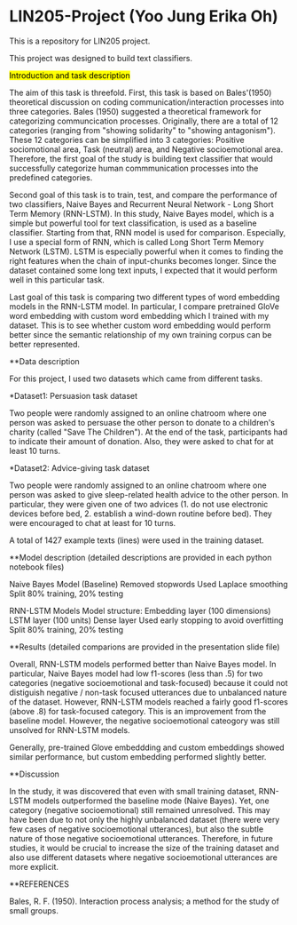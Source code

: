 # LIN205-Project (Yoo Jung Erika Oh)
This is a repository for LIN205 project.

This project was designed to build text classifiers.

<mark>Introduction and task description</mark>

The aim of this task is threefold.
First, this task is based on Bales'(1950) theoretical discussion on coding communication/interaction processes into three categories. Bales (1950) suggested a theoretical framework for categorizing communcication processes. Originally, there are a total of 12 categories (ranging from "showing solidarity" to "showing antagonism"). These 12 categories can be simplified into 3 categories: Positive sociomotional area, Task (neutral) area, and Negative socioemotional area. Therefore, the first goal of the study is building text classifier that would successfully categorize human commmunication processes into the predefined categories.

Second goal of this task is to train, test, and compare the performance of two classifiers, Naive Bayes and Recurrent Neural Network - Long Short Term Memory (RNN-LSTM). In this study, Naive Bayes model, which is a simple but powerful tool for text classification, is used as a baseline classifier. Starting from that, RNN model is used for comparison. Especially, I use a special form of RNN, which is called Long Short Term Memory Network (LSTM). LSTM is especially powerful when it comes to finding the right features when the chain of input-chunks becomes longer. Since the dataset contained some long text inputs, I expected that it would perform well in this particular task.

Last goal of this task is comparing two different types of word embedding models in the RNN-LSTM model. In particular, I compare pretrained GloVe word embedding with custom word embedding which I trained with my dataset. This is to see whether custom word embedding would perform better since the semantic relationship of my own training corpus can be better represented.

**Data description

For this project, I used two datasets which came from different tasks.

*Dataset1: Persuasion task dataset

Two people were randomly assigned to an online chatroom where one person was asked to persuase the other person to donate to a children's charity (called "Save The Children"). At the end of the task, participants had to indicate their amount of donation. Also, they were asked to chat for at least 10 turns.

*Dataset2: Advice-giving task dataset

Two people were randomly assigned to an online chatroom where one person was asked to give sleep-related health advice to the other person. In particular, they were given one of two advices (1. do not use electronic devices before bed, 2. establish a wind-down routine before bed). They were encouraged to chat at least for 10 turns.

A total of 1427 example texts (lines) were used in the training dataset.

**Model description (detailed descriptions are provided in each python notebook files)

Naive Bayes Model (Baseline)
Removed stopwords
Used Laplace smoothing
Split 80% training, 20% testing 

RNN-LSTM Models
Model structure:
Embedding layer (100 dimensions)
LSTM layer (100 units)
Dense layer
Used early stopping to avoid overfitting
Split 80% training, 20% testing

**Results (detailed comparions are provided in the presentation slide file)

Overall, RNN-LSTM models performed better than Naive Bayes model. In particular, Naive Bayes model had low f1-scores (less than .5) for two categories (negative socioemotional and task-focused) because it could not distiguish negative / non-task focused utterances due to unbalanced nature of the dataset. However, RNN-LSTM models reached a fairly good f1-scores (above .8) for task-focused category. This is an improvement from the baseline model. However, the negative socioemotional cateogory was still unsolved for RNN-LSTM models. 

Generally, pre-trained Glove embeddding and custom embeddings showed similar performance, but custom embedding performed slightly better. 

**Discussion

In the study, it was discovered that even with small training dataset, RNN-LSTM models outperformed the baseline mode (Naive Bayes). Yet, one category (negative socioemotional) still remained unresolved. This may have been due to not only the highly unbalanced dataset (there were very few cases of negative socioemotional utterances), but also the subtle nature of those negative socioemotional utterances. Therefore, in future studies, it would be crucial to increase the size of the training dataset and also use different datasets where negative socioemotional utterances are more explicit.  

**REFERENCES

Bales, R. F. (1950). Interaction process analysis; a method for the study of small groups.
